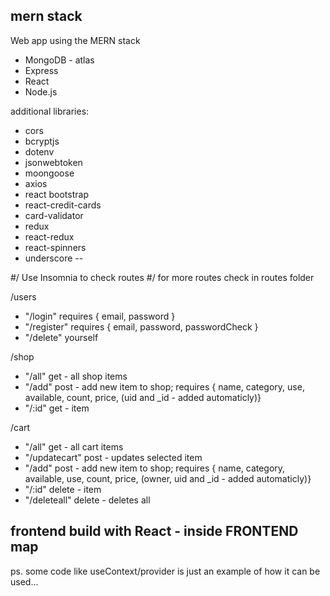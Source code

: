 ## mern stack

Web app using the MERN stack 

- MongoDB - atlas
- Express
- React
- Node.js

additional libraries: 
- cors
- bcryptjs
- dotenv
- jsonwebtoken
- moongoose
- axios
- react bootstrap
- react-credit-cards
- card-validator
- redux
- react-redux
- react-spinners
- underscore --

#/ Use Insomnia to check routes
#/ for more routes check in routes folder

/users
- "/login" requires { email, password }
- "/register" requires { email, password, passwordCheck }
- "/delete" yourself

/shop
- "/all" get - all shop items
- "/add" post - add new item to shop; requires { name, category, use, available, count, price, (uid and _id - added automaticly)}
- "/:id" get - item

/cart
- "/all" get - all cart items
- "/updatecart" post - updates selected item
- "/add" post - add new item to shop; requires { name, category, available, use, count, price, (owner, uid and _id - added automaticly)}
- "/:id" delete - item
- "/deleteall" delete - deletes all

## frontend build with React - inside FRONTEND map

ps. some code like useContext/provider is just an example of how it can be used...
